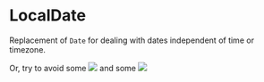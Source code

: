 # LocalDate
Replacement of `Date` for dealing with dates independent of time or timezone.

Or, try to avoid some
![](http://imgur.com/hj0uRMy.png)
and some
![](http://imgur.com/Ku9gmWS.png)
